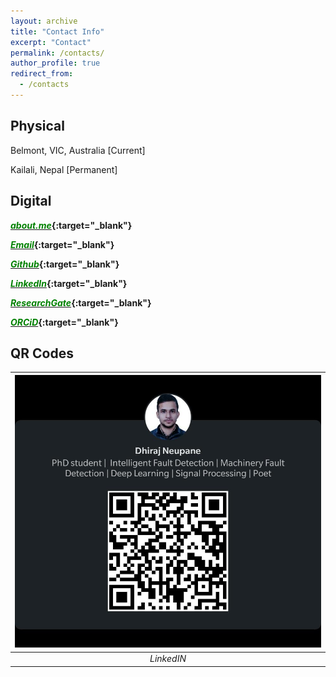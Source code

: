 ```yaml
---
layout: archive
title: "Contact Info"
excerpt: "Contact"
permalink: /contacts/
author_profile: true
redirect_from: 
  - /contacts
---
```

Physical
--------------
Belmont, VIC, Australia [Current]

Kailali, Nepal [Permanent]


Digital
--------------
<b>[<span style="color:green">*about.me*</span>](https://about.me/dhirajneupane){:target="_blank"} </b>

<b>[<span style="color:green">*Email*</span>](mailto:d.neupane@deakin.edu.au){:target="_blank"} </b>

<b>[<span style="color:green">*Github*</span>](https://github.com/dhirajneupane){:target="_blank"} </b>

<b>[<span style="color:green">*LinkedIn*</span>](https://www.linkedin.com/in/dhiraj-neupane-6b3089113/){:target="_blank"} </b>

<b>[<span style="color:green">*ResearchGate*</span>](https://www.researchgate.net/profile/Dhiraj-Neupane){:target="_blank"} </b>

<b>[<span style="color:green">*ORCiD*</span>](https://orcid.org/0000-0001-6548-311X){:target="_blank"} </b>

QR Codes
-----------
| ![DN_linkedin.png](https://github.com/dhirajneupane/AcademicPortfolio/blob/main/images/DN_linkedin.png) | 
|:--:| 
| *LinkedIN* |



